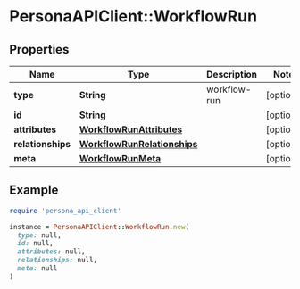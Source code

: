 # PersonaAPIClient::WorkflowRun

## Properties

| Name | Type | Description | Notes |
| ---- | ---- | ----------- | ----- |
| **type** | **String** | workflow-run | [optional] |
| **id** | **String** |  | [optional] |
| **attributes** | [**WorkflowRunAttributes**](WorkflowRunAttributes.md) |  | [optional] |
| **relationships** | [**WorkflowRunRelationships**](WorkflowRunRelationships.md) |  | [optional] |
| **meta** | [**WorkflowRunMeta**](WorkflowRunMeta.md) |  | [optional] |

## Example

```ruby
require 'persona_api_client'

instance = PersonaAPIClient::WorkflowRun.new(
  type: null,
  id: null,
  attributes: null,
  relationships: null,
  meta: null
)
```


